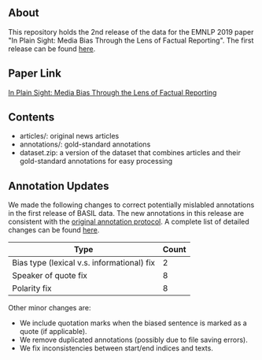 ## About
This repository holds the 2nd release of the data for the EMNLP 2019 paper "In Plain Sight: Media Bias Through the Lens of Factual Reporting". The first release can be found [here](https://github.com/marshallwhiteorg/emnlp19-media-bias).

## Paper Link
[In Plain Sight: Media Bias Through the Lens of Factual Reporting](https://arxiv.org/abs/1909.02670)

## Contents
- articles/: original news articles
- annotations/: gold-standard annotations
- dataset.zip: a version of the dataset that combines articles and their gold-standard annotations for easy processing


## Annotation Updates
We made the following changes to correct potentially mislabled annotations in the first release of BASIL data. The new annotations in this release are consistent with the [original annotation protocol](https://github.com/marshallwhiteorg/emnlp19-media-bias/blob/master/annotation-protocol.pdf). A complete list of detailed changes can be found [here](annotation_changes.txt).

| Type | Count |
|-------|---------|
| Bias type (lexical v.s. informational) fix | 2 |
| Speaker of quote fix | 8 |
| Polarity fix | 8 |



Other minor changes are:
- We include quotation marks when the biased sentence is marked as a quote (if applicable).
- We remove duplicated annotations (possibly due to file saving errors).
- We fix inconsistencies between start/end indices and texts.
